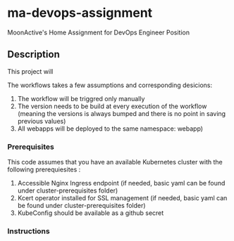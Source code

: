 # ma-devops-assignment
MoonActive's Home Assignment for DevOps Engineer Position


## Description
This project will 

The workflows takes a few assumptions and corresponding desicions:
1. The workflow will be triggred only manually 
2. The version needs to be build at every execution of the workflow (meaning the versions is always bumped and there is no point in saving previous values)
3. All webapps will be deployed to the same namespace: webapp)

### Prerequisites
This code assumes that you have an available Kubernetes cluster with the following prerequiesites :
1. Accessible Nginx Ingress endpoint (if needed, basic yaml can be found under cluster-prerequisites folder)
2. Kcert operator installed for SSL management (if needed, basic yaml can be found under cluster-prerequisites folder)
3. KubeConfig should be available as a github secret

### Instructions